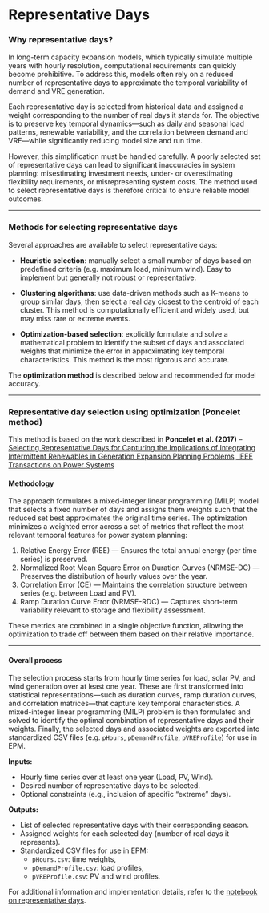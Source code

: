 # Representative Days

### Why representative days?

In long-term capacity expansion models, which typically simulate multiple years with hourly resolution, computational requirements can quickly become prohibitive. To address this, models often rely on a reduced number of representative days to approximate the temporal variability of demand and VRE generation.

Each representative day is selected from historical data and assigned a weight corresponding to the number of real days it stands for. The objective is to preserve key temporal dynamics—such as daily and seasonal load patterns, renewable variability, and the correlation between demand and VRE—while significantly reducing model size and run time.

However, this simplification must be handled carefully. A poorly selected set of representative days can lead to significant inaccuracies in system planning: misestimating investment needs, under- or overestimating flexibility requirements, or misrepresenting system costs. The method used to select representative days is therefore critical to ensure reliable model outcomes.

---

### Methods for selecting representative days

Several approaches are available to select representative days:

- **Heuristic selection**: manually select a small number of days based on predefined criteria (e.g. maximum load, minimum wind). Easy to implement but generally not robust or representative.
  
- **Clustering algorithms**: use data-driven methods such as K-means to group similar days, then select a real day closest to the centroid of each cluster. This method is computationally efficient and widely used, but may miss rare or extreme events.

- **Optimization-based selection**: explicitly formulate and solve a mathematical problem to identify the subset of days and associated weights that minimize the error in approximating key temporal characteristics. This method is the most rigorous and accurate.

The **optimization method** is described below and recommended for model accuracy.

---

### Representative day selection using optimization (Poncelet method)


This method is based on the work described in **Poncelet et al. (2017)** – [Selecting Representative Days for Capturing the Implications of Integrating Intermittent Renewables in Generation Expansion Planning Problems, IEEE Transactions on Power Systems](https://github.com/ESMAP-World-Bank-Group/EPM/blob/main/epm/docs/dwld/Poncelet_et_al._-_2017_-_Selecting_Representative_Days.pdf)


#### Methodology

The approach formulates a mixed-integer linear programming (MILP) model that selects a fixed number of days and assigns them weights such that the reduced set best approximates the original time series. The optimization minimizes a weighted error across a set of metrics that reflect the most relevant temporal features for power system planning:
1. Relative Energy Error (REE) — Ensures the total annual energy (per time series) is preserved.
2. Normalized Root Mean Square Error on Duration Curves (NRMSE-DC) — Preserves the distribution of hourly values over the year.
3. Correlation Error (CE) — Maintains the correlation structure between series (e.g. between Load and PV).
4. Ramp Duration Curve Error (NRMSE-RDC) — Captures short-term variability relevant to storage and flexibility assessment.

These metrics are combined in a single objective function, allowing the optimization to trade off between them based on their relative importance.

---

#### Overall process

The selection process starts from hourly time series for load, solar PV, and wind generation over at least one year. These are first transformed into statistical representations—such as duration curves, ramp duration curves, and correlation matrices—that capture key temporal characteristics. A mixed-integer linear programming (MILP) problem is then formulated and solved to identify the optimal combination of representative days and their weights. Finally, the selected days and associated weights are exported into standardized CSV files (e.g. `pHours`, `pDemandProfile`, `pVREProfile`) for use in EPM.

**Inputs:**
- Hourly time series over at least one year (Load, PV, Wind).
- Desired number of representative days to be selected.
- Optional constraints (e.g., inclusion of specific “extreme” days).

**Outputs:**
- List of selected representative days with their corresponding season.
- Assigned weights for each selected day (number of real days it represents).
- Standardized CSV files for use in EPM:
  - `pHours.csv`: time weights,
  - `pDemandProfile.csv`: load profiles,
  - `pVREProfile.csv`: PV and wind profiles.

For additional information and implementation details, refer to the [notebook on representative days](https://esmap-world-bank-group.github.io/EPM/docs/representative_days.html).
